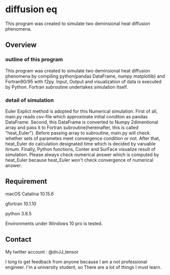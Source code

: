 # diffusion eq
This program was created to simulate two deminsional heat diffusion phenomena.

## Overview
### outline of this program
This program was created to simulate two deminsional heat diffusion phenomena by compiling python(pandas DataFrame, numpy matplotlib) and Fortran90/95 with f2py. Input, Output and visualization of data is executed by Python. Fortran subroutine undertakes simulation itself.  
### detail of simulation 
Euler Explict method is adopted for this Numerical simulation. First of all, main.py reads csv-file which approximate initial conditon as pandas DataFrame. Second, this DataFrame is converted to Numpy 2dimentional array and pass it to Fortran subroutine(hereinafter, this is called "heat_Euler"). Before passing array to subroutine, main.py will check whether sets of parametes meet convergence condition or not. After that, heat_Euler do calculation designated time which is decided by varuable itrnum. Finally, Python functions, Conter and SurFace visualize result of simulation. Please always check numerical answer which is computed by heat_Euler because heat_Euler won't check convergence of numerical answer.

## Requirement
macOS Catalina 10.15.6

gfortran 10.1.10

python 3.8.5

Environments under Windows 10 pro is tested.

## Contact
My twitter account : @dnJJ_tensor

I long to get feedback from anyone because I am a not professional engineer. I'm a university student, so There are a lot of things I must learn.
